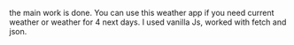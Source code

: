 the main work is done. You can use this weather app if you need current weather or weather for 4 next days. I used vanilla Js, worked with fetch and json.
